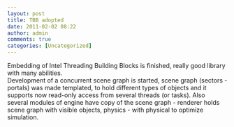 ```yaml
---
layout: post
title: TBB adopted
date: 2011-02-02 08:22
author: admin
comments: true
categories: [Uncategorized]
---
```

Embedding of Intel Threading Building Blocks is finished, really good library  with many abilities.  <br />  Development of a concurrent scene graph  is started, scene graph (sectors - portals) was made templated, to hold different types of objects and it supports now read-only access from several threads (or tasks). Also several modules of engine have copy of the scene graph  - renderer holds scene graph with visible objects, physics - with physical to optimize simulation.

